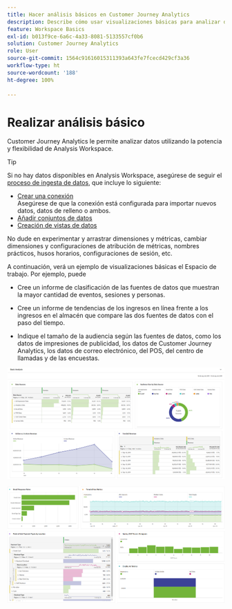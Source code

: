 ```yaml
---
title: Hacer análisis básicos en Customer Journey Analytics
description: Describe cómo usar visualizaciones básicas para analizar datos en Customer Journey Analytics
feature: Workspace Basics
exl-id: b013f9ce-6a6c-4a33-8081-5133557cf0b6
solution: Customer Journey Analytics
role: User
source-git-commit: 1564c91616015311393a643fe7fcecd429cf3a36
workflow-type: ht
source-wordcount: '188'
ht-degree: 100%

---
```


# Realizar análisis básico

Customer Journey Analytics le permite analizar datos utilizando la potencia y flexibilidad de Analysis Workspace.

>[!TIP]
>
>Si no hay datos disponibles en Analysis Workspace, asegúrese de seguir el [proceso de ingesta de datos](/help/data-ingestion/data-ingestion.md), que incluye lo siguiente:<ul><li>[Crear una conexión](/help/connections/create-connection.md#create-and-configure-the-connection) </br>Asegúrese de que la conexión está configurada para importar nuevos datos, datos de relleno o ambos.</li><li>[Añadir conjuntos de datos](/help/connections/create-connection.md#add-and-configure-datasets)</li><li>[Creación de vistas de datos](/help/data-views/create-dataview.md)</li></ul>

No dude en experimentar y arrastrar dimensiones y métricas, cambiar dimensiones y configuraciones de atribución de métricas, nombres prácticos, husos horarios, configuraciones de sesión, etc.

A continuación, verá un ejemplo de visualizaciones básicas el Espacio de trabajo. Por ejemplo, puede

* Cree un informe de clasificación de las fuentes de datos que muestran la mayor cantidad de eventos, sesiones y personas.

* Cree un informe de tendencias de los ingresos en línea frente a los ingresos en el almacén que compare las dos fuentes de datos con el paso del tiempo.

* Indique el tamaño de la audiencia según las fuentes de datos, como los datos de impresiones de publicidad, los datos de Customer Journey Analytics, los datos de correo electrónico, del POS, del centro de llamadas y de las encuestas.

![Ejemplos de visualización de gráficos de análisis básicos. ](assets/cja-basic-analysis.png)

![Más ejemplos de visualizaciones de gráficos de análisis básicos](assets/cja-basic-analysis2.png)
